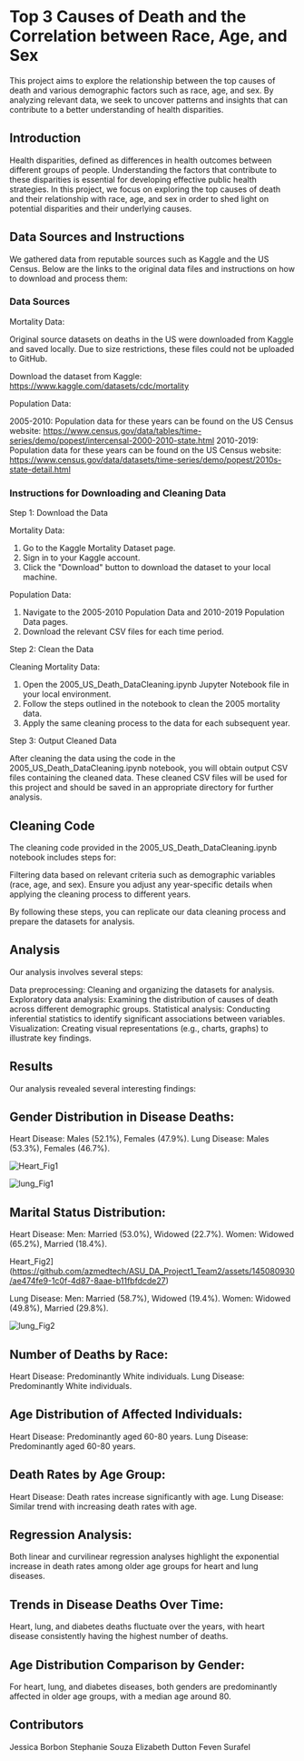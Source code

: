 # Top 3 Causes of Death and the Correlation between Race, Age, and Sex

This project aims to explore the relationship between the top causes of death and various demographic factors such as race, age, and sex. By analyzing relevant data, we seek to uncover patterns and insights that can contribute to a better understanding of health disparities.

## Introduction
Health disparities, defined as differences in health outcomes between different groups of people. Understanding the factors that contribute to these disparities is essential for developing effective public health strategies. In this project, we focus on exploring the top causes of death and their relationship with race, age, and sex in order to shed light on potential disparities and their underlying causes. 

## Data Sources and Instructions
We gathered data from reputable sources such as Kaggle and the US Census. Below are the links to the original data files and instructions on how to download and process them:

### Data Sources
Mortality Data:

Original source datasets on deaths in the US were downloaded from Kaggle and saved locally. Due to size restrictions, these files could not be uploaded to GitHub.

Download the dataset from Kaggle: https://www.kaggle.com/datasets/cdc/mortality

Population Data:

2005-2010: Population data for these years can be found on the US Census website: https://www.census.gov/data/tables/time-series/demo/popest/intercensal-2000-2010-state.html
2010-2019: Population data for these years can be found on the US Census website: https://www.census.gov/data/datasets/time-series/demo/popest/2010s-state-detail.html

### Instructions for Downloading and Cleaning Data

Step 1: Download the Data

Mortality Data:
1. Go to the Kaggle Mortality Dataset page.
2. Sign in to your Kaggle account.
3. Click the "Download" button to download the dataset to your local machine.

Population Data:
1. Navigate to the 2005-2010 Population Data and 2010-2019 Population Data pages.
2. Download the relevant CSV files for each time period.

Step 2: Clean the Data

Cleaning Mortality Data:
1. Open the 2005_US_Death_DataCleaning.ipynb Jupyter Notebook file in your local environment.
2. Follow the steps outlined in the notebook to clean the 2005 mortality data.
3. Apply the same cleaning process to the data for each subsequent year.

Step 3: Output Cleaned Data

After cleaning the data using the code in the 2005_US_Death_DataCleaning.ipynb notebook, you will obtain output CSV files containing the cleaned data.
These cleaned CSV files will be used for this project and should be saved in an appropriate directory for further analysis.

## Cleaning Code
The cleaning code provided in the 2005_US_Death_DataCleaning.ipynb notebook includes steps for:

Filtering data based on relevant criteria such as demographic variables (race, age, and sex).
Ensure you adjust any year-specific details when applying the cleaning process to different years.

By following these steps, you can replicate our data cleaning process and prepare the datasets for analysis.

## Analysis
Our analysis involves several steps:

Data preprocessing: Cleaning and organizing the datasets for analysis.
Exploratory data analysis: Examining the distribution of causes of death across different demographic groups.
Statistical analysis: Conducting inferential statistics to identify significant associations between variables.
Visualization: Creating visual representations (e.g., charts, graphs) to illustrate key findings.

## Results
Our analysis revealed several interesting findings:

## Gender Distribution in Disease Deaths:

Heart Disease: Males (52.1%), Females (47.9%).
Lung Disease: Males (53.3%), Females (46.7%).

![Heart_Fig1](https://github.com/azmedtech/ASU_DA_Project1_Team2/assets/145080930/91f1e0d0-a337-4a44-892f-ff1df2a74be7)

![lung_Fig1](https://github.com/azmedtech/ASU_DA_Project1_Team2/assets/145080930/5877e4e8-4305-4a2b-84cc-da6d653a556b)

## Marital Status Distribution:

Heart Disease:
Men: Married (53.0%), Widowed (22.7%).
Women: Widowed (65.2%), Married (18.4%).

Heart_Fig2](https://github.com/azmedtech/ASU_DA_Project1_Team2/assets/145080930/ae474fe9-1c0f-4d87-8aae-b11fbfdcde27)

Lung Disease:
Men: Married (58.7%), Widowed (19.4%).
Women: Widowed (49.8%), Married (29.8%).

![lung_Fig2](https://github.com/azmedtech/ASU_DA_Project1_Team2/assets/145080930/c52dd874-80de-4fd0-a4b3-7741d5307653)

## Number of Deaths by Race:

Heart Disease: Predominantly White individuals.
Lung Disease: Predominantly White individuals.

## Age Distribution of Affected Individuals:

Heart Disease: Predominantly aged 60-80 years.
Lung Disease: Predominantly aged 60-80 years.

## Death Rates by Age Group:

Heart Disease: Death rates increase significantly with age.
Lung Disease: Similar trend with increasing death rates with age.

## Regression Analysis:

Both linear and curvilinear regression analyses highlight the exponential increase in death rates among older age groups for heart and lung diseases.

## Trends in Disease Deaths Over Time:

Heart, lung, and diabetes deaths fluctuate over the years, with heart disease consistently having the highest number of deaths.

## Age Distribution Comparison by Gender:

For heart, lung, and diabetes diseases, both genders are predominantly affected in older age groups, with a median age around 80.

## Contributors
Jessica Borbon 
Stephanie Souza
Elizabeth Dutton
Feven Surafel
